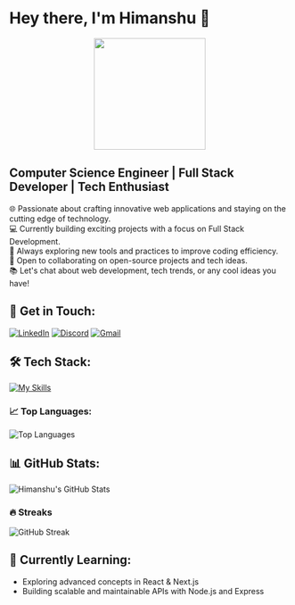 # Hey there, I'm Himanshu 👋
<p align="center">
  <img src='https://user-images.githubusercontent.com/5713670/87202985-820dcb80-c2b6-11ea-9f56-7ec461c497c3.gif' width='200'>
</p>

## Computer Science Engineer | Full Stack Developer | Tech Enthusiast  
🌐 Passionate about crafting innovative web applications and staying on the cutting edge of technology.  
💻 Currently building exciting projects with a focus on Full Stack Development.  
🔭 Always exploring new tools and practices to improve coding efficiency.  
🚀 Open to collaborating on open-source projects and tech ideas.  
📚 Let's chat about web development, tech trends, or any cool ideas you have!

## 🚀 Get in Touch:
[![LinkedIn](https://img.shields.io/badge/LinkedIn-%230077B5.svg?logo=linkedin&logoColor=white)](https://linkedin.com/in/himanshu-shetty-659785256)
[![Discord](https://img.shields.io/badge/Discord-%237289DA.svg?logo=discord&logoColor=white)](https://discord.gg/your_discord_link_here)
[![Gmail](https://img.shields.io/badge/Gmail-D14836?logo=gmail&logoColor=white)](mailto:himanshushettykt03@gmail.com)

## 🛠️ Tech Stack:
[![My Skills](https://skillicons.dev/icons?i=c,cpp,js,ts,express,nextjs,nodejs,react,tailwind,supabase,git,postman,github,mongodb&perline=15&size=20)](https://skillicons.dev)

### 📈 Top Languages:
![Top Languages](https://github-readme-stats.vercel.app/api/top-langs/?username=himanshukt03&theme=dark&hide_border=false&layout=compact)

## 📊 GitHub Stats:
![Himanshu's GitHub Stats](https://github-readme-stats.vercel.app/api?username=himanshukt03&show_icons=true&theme=dark&hide_border=false&count_private=true)

### 🔥 Streaks
![GitHub Streak](https://github-readme-streak-stats.herokuapp.com/?user=himanshukt03&theme=dark&hide_border=false)

## 🌱 Currently Learning:
- Exploring advanced concepts in React & Next.js  
- Building scalable and maintainable APIs with Node.js and Express
